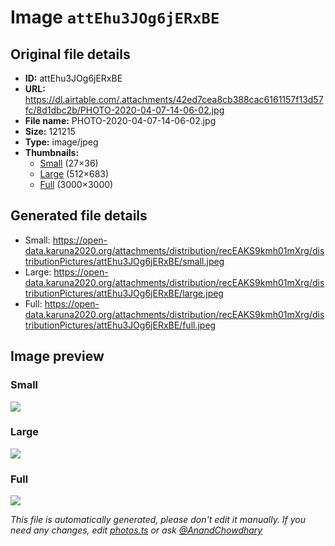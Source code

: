 # Image `attEhu3JOg6jERxBE`

## Original file details

- **ID:** attEhu3JOg6jERxBE
- **URL:** https://dl.airtable.com/.attachments/42ed7cea8cb388cac6161157f13d57fc/8d1dbc2b/PHOTO-2020-04-07-14-06-02.jpg
- **File name:** PHOTO-2020-04-07-14-06-02.jpg
- **Size:** 121215
- **Type:** image/jpeg
- **Thumbnails:**
  - [Small](https://dl.airtable.com/.attachmentThumbnails/bf3101e00b66dce38f6cfb062b867664/a42a9f7e) (27×36)
  - [Large](https://dl.airtable.com/.attachmentThumbnails/150e253e09d9102973d350f7c6f640fd/b0274009) (512×683)
  - [Full](https://dl.airtable.com/.attachmentThumbnails/7f9fddfc868bd6db1a5c04f10709e4f3/b094a765) (3000×3000)

## Generated file details

- Small: https://open-data.karuna2020.org/attachments/distribution/recEAKS9kmh01mXrg/distributionPictures/attEhu3JOg6jERxBE/small.jpeg
- Large: https://open-data.karuna2020.org/attachments/distribution/recEAKS9kmh01mXrg/distributionPictures/attEhu3JOg6jERxBE/large.jpeg
- Full: https://open-data.karuna2020.org/attachments/distribution/recEAKS9kmh01mXrg/distributionPictures/attEhu3JOg6jERxBE/full.jpeg

## Image preview

### Small

![](https://open-data.karuna2020.org/attachments/distribution/recEAKS9kmh01mXrg/distributionPictures/attEhu3JOg6jERxBE/small.jpeg)

### Large

![](https://open-data.karuna2020.org/attachments/distribution/recEAKS9kmh01mXrg/distributionPictures/attEhu3JOg6jERxBE/large.jpeg)

### Full

![](https://open-data.karuna2020.org/attachments/distribution/recEAKS9kmh01mXrg/distributionPictures/attEhu3JOg6jERxBE/full.jpeg)

_This file is automatically generated, please don't edit it manually. If you need any changes, edit [photos.ts](/photos.ts) or ask [@AnandChowdhary](https://github.com/AnandChowdhary)_
